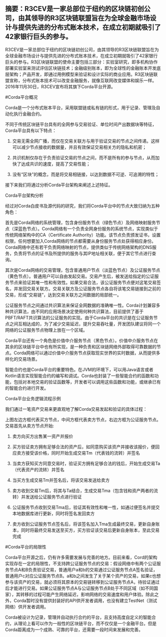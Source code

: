 
## 摘要：R3CEV是一家总部位于纽约的区块链初创公司，由其领导的R3区块链联盟旨在为全球金融市场设计与提供先进的分布式账本技术，在成立初期就吸引了42家银行巨头的参与。　　
R3CEV是一家总部位于纽约的区块链初创公司，由其领导的R3区块链联盟旨在为全球金融市场设计与提供先进的分布式账本技术，在成立初期就吸引了42家银行巨头的参与。R3区块链联盟的使命主要包括三部分：实验室研究，即多机构协作部署实验室来测试评估区块链技术；金融级别账本，即为全球性的金融账本开发底层架构；产品开发，即通过用例模型来验证和设计实际的商业应用。R3区块链联盟宣称，分布式账本技术可以改变金融服务，就像互联网改变媒体和娱乐一样。2016年11月30日，R3CEV宣布将其旗下Corda平台开源。
 
#Corda平台概况
 
Corda是一个分布式账本平台，采用联盟链或私有链的形式，用于记录、管理及自动化执行金融合约。
 
不同于传统区块链平台具有的全网参与交易验证、单位时间产出数据块等特征，Corda平台具有以下特点：
 
1. 交易无需全网广播，而仅在交易关联方与用于验证交易的节点之间传递。这样可以减少节点接收的数据量，并且有效保证交易相关方的隐私和机密；
 
2. 共识机制仅存在于负责验证交易的节点之间，而不是所有的参与节点，从而加快了达成共识的速度，提高了交易性能；
 
3. 没有“区块”的概念，而是将交易相链接，以达到数据不可逆、可追溯的特性；
 
接下来我们将通过分析Corda平台架构来阐述上述特征。
 
Corda平台架构分析
 
 
经过对Corda白皮书及源代码的研究，我们将Corda平台中的节点大致归纳为五种角色：
 
首先是Corda网络的系统管理，包含身份服务节点（绿色节点）及网络映射服务节点（深蓝色节点）。Corda网络有一个负责全网身份服务的系统节点，实现类似于传统网络架构中的CA（Certificate Authority）功能。该节点负责颁发证书，设置权限，任何想要加入Corda网络的节点都需要从身份服务节点处获得相应身份。Corda网络中还有若干负责网络映射的节点，提供类似于传统网络架构的DNS服务，负责将节点的证书及所提供的服务与其IP地址相关联，便于其它节点进行查询。
 
其次是Corda网络的交易管理，包含普通用户节点（淡蓝色节点）及公证服务节点（黄色节点）。普通用户可以自由发起交易。交易产生后，被发送给指定的公证服务节点来验证其唯一性和有效性。如果交易合法，该公证服务节点便对这笔交易签名，并发回交易关联方。交易关联方及公证服务节点各自将该笔交易链接到之前的交易，形成“交易链”，达到交易关联方之间数据的局部统一。
 
公证服务节点之间通过共识算法来保证全网数据的准确唯一性。Corda计划兼容多种共识算法，由不同的应用场景决定使用何种共识算法，目前提供了基于PBFT/RAFT共识算法的公证服务的实现。由于Corda平台的共识是在公证服务节点之间互相达成的，为了减少交易延迟，提升交易吞吐量，开发团队建议将同一个网络的公证服务节点物理上放在一个区域。
 
Corda平台还有一个角色是价值中介服务节点（黑色节点）。价值中介服务节点在其余的区块链平台中也有所实现，是一种负责和区块链网络外部取得可靠数据的节点。Corda网络可以通过价值中介服务节点获取现实世界的实时数据，从而提供多样化的交易场景。
 
智能合约也是Corda平台的重要特色。在JVM的环境下，可以用Java语言或者Kotlin语言实现智能合约的编写和调试。Corda也封装了一些智能合约的函数和功能，包括对本地交易的验证函数等，开发者可以调用这些函数和功能，或继承已有的智能合约进行开发。
 
Corda平台业务逻辑流程示例
 
我们通过一笔资产交易来更直观地了解Corda交易发起和验证的具体过程：
 
 
 
上图左边方框代表买方节点，中间方框代表卖方节点，右边方框为公证服务节点。交易首先从卖方节点开始:
 
1. 卖方向买方出售某一资产并报价
 
2. 买方验证卖方拥有足够合法的资产后，如同意购买该资产并接收该报价，便回应卖方接受该价格，同时开始生成交易Tm（代表钱的流转）并签名
 
3. 当卖方获知买方同意交易时，验证买方拥有足够合法的钱后，开始生成交易Ta（代表资产的流转）并签名
 
4. 当买方生成交易Tm并签名后，将该交易发送给卖方
 
5. 卖方收到交易Tm后，将其与Ta结合，生成交易Tma（包含钱和资产两者的流转）并发送给公证服务节点进行验证
 
6. 公证服务节点收到交易Tma后，验证其有效性和唯一性，如通过便签名并提交本地数据库进行更新，同时将签名发回卖方
 
7. 卖方收到公证服务节点签名后，将该签名加入Tma生成最终交易，更新自身账本，同时将最终交易发送至买方，买方验证该交易后更新自身账本，至此交易完成
 
#Corda平台的局限性
 
Corda平台开源之后，仍有许多需要发展与完善的地方。目前来看，Cord的架构实现存在一定的局限性，不支持跨公证服务节点的交易：假设网络中有两个公证服务节点A和B负责验证交易，普通用户a和b的交易通过公证服务节点A签名验证，普通用户c对应公证服务节点B。a和b之间发生了关于某个资产的交易，如果c也想参与该资产的交易，就必须将其原本的交易链转移到公证服务节点A，待验证通过后才能进行交易。如果公证服务节点A与公证服务节点B处于不同区域（如不同国家），其转移的过程可能产生网络延迟，影响网络的交易速度和用户体验。除此之外，Corda暂时没有提供封装好的API供开发者调用，也没有建立TestNet（测试网络）供开发者调用。
 
Corda被设计为记录，管理并自动执行合约的平台，且支持高度自定义的智能合约，从理论上看可以作为一般性的区块链平台，而不仅仅是一个金融平台。但是Corda距离成为一个成熟、可靠的平台，还需要一段时间来发展和完善。
